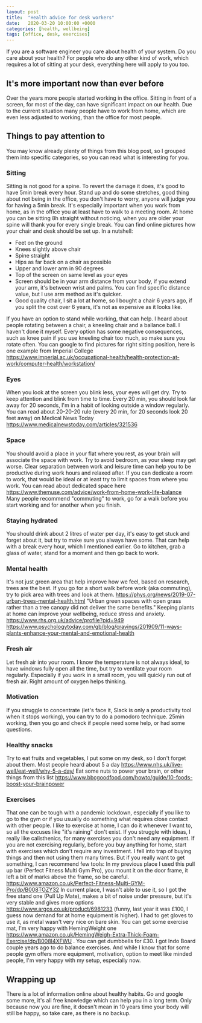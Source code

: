 ```yaml
---
layout: post
title:  "Health advice for desk workers"
date:   2020-03-20 10:00:00 +0000
categories: [health, wellbeing]
tags: [office, desk, exercises]
---
```


If you are a software engineer you care about health of your system. Do you care about your health? For people who do any other kind of work, which requires a lot of sitting at your desk, everything here will apply to you too.

## It's more important now than ever before

Over the years more people started working in the office. Sitting in front of a screen, for most of the day, can have significant impact on our health. Due to the current situation many people have to work from home, which are even less adjusted to working, than the office for most people.

## Things to pay attention to

You may know already plenty of things from this blog post, so I grouped them into specific categories, so you can read what is interesting for you.

### Sitting

Sitting is not good for a spine. To revert the damage it does, it's good to have 5min break every hour. Stand up and do some stretches, good thing about not being in the office, you don't have to worry, anyone will judge you for having a 5min break. It's especially important when you work from home, as in the office you at least have to walk to a meeting room. At home you can be sitting 8h straight without noticing, when you are older your spine will thank you for every single break.
You can find online pictures how your chair and desk should be set up. In a nutshell:
* Feet on the ground
* Knees slightly above chair
* Spine straight
* Hips as far back on a chair as possible
* Upper and lower arm in 90 degrees
* Top of the screen on same level as your eyes
* Screen should be in your arm distance from your body, if you extend your arm, it's between wrist and palms. You can find specific distance value, but I use arm method as it's quicker.
* Good quality chair, I sit a lot at home, so I bought a chair 6 years ago, if you split the cost over 6 years, it's not as expensive as it looks like.

If you have an option to stand while working, that can help. I heard about people rotating between a chair, a kneeling chair and a ballance ball. I haven't done it myself. Every option has some negative consequences, such as knee pain if you use kneeling chair too much, so make sure you rotate often.
You can google to find pictures for right sitting position, here is one example from Imperial College https://www.imperial.ac.uk/occupational-health/health-protection-at-work/computer-health/workstation/

### Eyes

When you look at the screen you blink less, your eyes will get dry. Try to keep attention and blink from time to time. Every 20 min, you should look far away for 20 seconds, I'm in a habit of looking outside a window regularly. You can read about 20-20-20 rule (every 20 min, for 20 seconds look 20 feet away) on Medical News Today
https://www.medicalnewstoday.com/articles/321536

### Space

You should avoid a place in your flat where you rest, as your brain will associate the space with work. Try to avoid bedroom, as your sleep may get worse. Clear separation between work and leisure time can help you to be productive during work hours and relaxed after. If you can dedicate a room to work, that would be ideal or at least try to limit spaces from where you work. You can read about dedicated space here https://www.themuse.com/advice/work-from-home-work-life-balance
Many people recommend "commuting" to work, go for a walk before you start working and for another when you finish.

### Staying hydrated

You should drink about 2 litres of water per day, it's easy to get stuck and forget about it, but try to make sure you always have some. That can help with a break every hour, which I mentioned earlier. Go to kitchen, grab a glass of water, stand for a moment and then go back to work.

### Mental health

It's not just green area that help improve how we feel, based on research, trees are the best. If you go for a short walk before work (aka commuting), try to pick area with trees and look at them. https://phys.org/news/2019-07-urban-trees-mental-health.html "Urban green spaces with open grass rather than a tree canopy did not deliver the same benefits."
Keeping plants at home can improve your wellbeing, reduce stress and anxiety.
https://www.rhs.org.uk/advice/profile?pid=949
https://www.psychologytoday.com/gb/blog/cravings/201909/11-ways-plants-enhance-your-mental-and-emotional-health

### Fresh air
Let fresh air into your room. I know the temperature is not always ideal, to have windows fully open all the time, but try to ventilate your room regularly. Especially if you work in a small room, you will quickly run out of fresh air. Right amount of oxygen helps thinking.

### Motivation
If you struggle to concentrate (let's face it, Slack is only a productivity tool when it stops working), you can try to do a pomodoro technique. 25min working, then you go and check if people need some help, or had some questions.

### Healthy snacks
Try to eat fruits and vegetables, I put some on my desk, so I don't forget about them. Most people heard about 5 a day https://www.nhs.uk/live-well/eat-well/why-5-a-day/
Eat some nuts to power your brain, or other things from this list https://www.bbcgoodfood.com/howto/guide/10-foods-boost-your-brainpower


### Exercises
That one can be tough with a pandemic lockdown, especially if you like to go to the gym or if you usually do something what requires close contact with other people. I like to exercise at home, I can do it whenever I want to, so all the excuses like "it's raining" don't exist. If you struggle with ideas, I really like calisthenics, for many exercises you don't need any equipment. If you are not exercising regularly, before you buy anything for home, start with exercises which don't require any investment. I fell into trap of buying things and then not using them many times.
But if you really want to get something, I can recommend few tools:
In my previous place I used this pull up bar (Perfect Fitness Multi Gym Pro), you mount it on the door frame, it left a bit of marks above the frame, so be careful. https://www.amazon.co.uk/Perfect-Fitness-Multi-GYM-Pro/dp/B008TOZY32 In current place, I wasn't able to use it, so I got the free stand one (Pull Up Mate), makes a bit of noise under pressure, but it's very stable and gives more options https://www.argos.co.uk/product/6981233 (funny, last year it was £100, I guess now demand for at home equipment is higher). I had to get gloves to use it, as metal wasn't very nice on bare skin. You can get some exercise mat, I'm very happy with HemingWeight one https://www.amazon.co.uk/HemingWeigh-Extra-Thick-Foam-Exercise/dp/B008I4XFWU . You can get dumbbells for £30. I got Indo Board couple years ago to do balance exercises. And while I know that for some people gym offers more equipment, motivation, option to meet like minded people, I'm very happy with my setup, especially now.

## Wrapping up

There is a lot of information online about healthy habits. Go and google some more, it's all free knowledge which can help you in a long term. Only because now you are fine, it doesn't mean in 10 years time your body will still be happy, so take care, as there is no backup.

